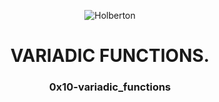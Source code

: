 <html>
<head>
<p align="center">
<img src="https://www.holbertonschool.com/holberton-logo.png" alt="Holberton" class="center">
<h1 align = "center">VARIADIC FUNCTIONS.</h1>
<h3 align = "center">0x10-variadic_functions</h3>
</p>
</head>
<body>
</body>
</html>